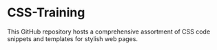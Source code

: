 # CSS-Training
This GitHub repository hosts a comprehensive assortment of CSS code snippets and templates for stylish web pages.
